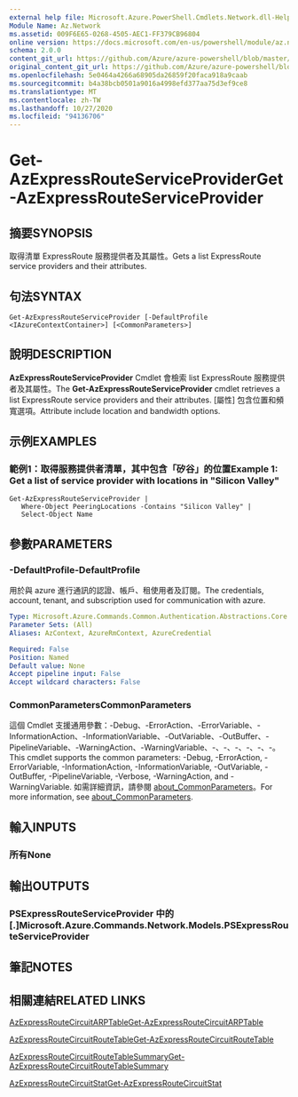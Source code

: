 ```yaml
---
external help file: Microsoft.Azure.PowerShell.Cmdlets.Network.dll-Help.xml
Module Name: Az.Network
ms.assetid: 009F6E65-0268-4505-AEC1-FF379CB96804
online version: https://docs.microsoft.com/en-us/powershell/module/az.network/get-azexpressrouteserviceprovider
schema: 2.0.0
content_git_url: https://github.com/Azure/azure-powershell/blob/master/src/Network/Network/help/Get-AzExpressRouteServiceProvider.md
original_content_git_url: https://github.com/Azure/azure-powershell/blob/master/src/Network/Network/help/Get-AzExpressRouteServiceProvider.md
ms.openlocfilehash: 5e0464a4266a68905da26859f20faca918a9caab
ms.sourcegitcommit: b4a38bcb0501a9016a4998efd377aa75d3ef9ce8
ms.translationtype: MT
ms.contentlocale: zh-TW
ms.lasthandoff: 10/27/2020
ms.locfileid: "94136706"
---
```

# <span data-ttu-id="d6b6b-101">Get-AzExpressRouteServiceProvider</span><span class="sxs-lookup"><span data-stu-id="d6b6b-101">Get-AzExpressRouteServiceProvider</span></span>

## <span data-ttu-id="d6b6b-102">摘要</span><span class="sxs-lookup"><span data-stu-id="d6b6b-102">SYNOPSIS</span></span>
<span data-ttu-id="d6b6b-103">取得清單 ExpressRoute 服務提供者及其屬性。</span><span class="sxs-lookup"><span data-stu-id="d6b6b-103">Gets a list ExpressRoute service providers and their attributes.</span></span>

## <span data-ttu-id="d6b6b-104">句法</span><span class="sxs-lookup"><span data-stu-id="d6b6b-104">SYNTAX</span></span>

```
Get-AzExpressRouteServiceProvider [-DefaultProfile <IAzureContextContainer>] [<CommonParameters>]
```

## <span data-ttu-id="d6b6b-105">說明</span><span class="sxs-lookup"><span data-stu-id="d6b6b-105">DESCRIPTION</span></span>
<span data-ttu-id="d6b6b-106">**AzExpressRouteServiceProvider** Cmdlet 會檢索 list ExpressRoute 服務提供者及其屬性。</span><span class="sxs-lookup"><span data-stu-id="d6b6b-106">The **Get-AzExpressRouteServiceProvider** cmdlet retrieves a list ExpressRoute service providers and their attributes.</span></span> <span data-ttu-id="d6b6b-107">[屬性] 包含位置和頻寬選項。</span><span class="sxs-lookup"><span data-stu-id="d6b6b-107">Attribute include location and bandwidth options.</span></span>

## <span data-ttu-id="d6b6b-108">示例</span><span class="sxs-lookup"><span data-stu-id="d6b6b-108">EXAMPLES</span></span>

### <span data-ttu-id="d6b6b-109">範例1：取得服務提供者清單，其中包含「矽谷」的位置</span><span class="sxs-lookup"><span data-stu-id="d6b6b-109">Example 1: Get a list of service provider with locations in "Silicon Valley"</span></span>
```
Get-AzExpressRouteServiceProvider |
   Where-Object PeeringLocations -Contains "Silicon Valley" |
   Select-Object Name
```

## <span data-ttu-id="d6b6b-110">參數</span><span class="sxs-lookup"><span data-stu-id="d6b6b-110">PARAMETERS</span></span>

### <span data-ttu-id="d6b6b-111">-DefaultProfile</span><span class="sxs-lookup"><span data-stu-id="d6b6b-111">-DefaultProfile</span></span>
<span data-ttu-id="d6b6b-112">用於與 azure 進行通訊的認證、帳戶、租使用者及訂閱。</span><span class="sxs-lookup"><span data-stu-id="d6b6b-112">The credentials, account, tenant, and subscription used for communication with azure.</span></span>

```yaml
Type: Microsoft.Azure.Commands.Common.Authentication.Abstractions.Core.IAzureContextContainer
Parameter Sets: (All)
Aliases: AzContext, AzureRmContext, AzureCredential

Required: False
Position: Named
Default value: None
Accept pipeline input: False
Accept wildcard characters: False
```

### <span data-ttu-id="d6b6b-113">CommonParameters</span><span class="sxs-lookup"><span data-stu-id="d6b6b-113">CommonParameters</span></span>
<span data-ttu-id="d6b6b-114">這個 Cmdlet 支援通用參數：-Debug、-ErrorAction、-ErrorVariable、-InformationAction、-InformationVariable、-OutVariable、-OutBuffer、-PipelineVariable、-WarningAction、-WarningVariable、-、-、-、-、-、-。</span><span class="sxs-lookup"><span data-stu-id="d6b6b-114">This cmdlet supports the common parameters: -Debug, -ErrorAction, -ErrorVariable, -InformationAction, -InformationVariable, -OutVariable, -OutBuffer, -PipelineVariable, -Verbose, -WarningAction, and -WarningVariable.</span></span> <span data-ttu-id="d6b6b-115">如需詳細資訊，請參閱 [about_CommonParameters](http://go.microsoft.com/fwlink/?LinkID=113216)。</span><span class="sxs-lookup"><span data-stu-id="d6b6b-115">For more information, see [about_CommonParameters](http://go.microsoft.com/fwlink/?LinkID=113216).</span></span>

## <span data-ttu-id="d6b6b-116">輸入</span><span class="sxs-lookup"><span data-stu-id="d6b6b-116">INPUTS</span></span>

### <span data-ttu-id="d6b6b-117">所有</span><span class="sxs-lookup"><span data-stu-id="d6b6b-117">None</span></span>

## <span data-ttu-id="d6b6b-118">輸出</span><span class="sxs-lookup"><span data-stu-id="d6b6b-118">OUTPUTS</span></span>

### <span data-ttu-id="d6b6b-119">PSExpressRouteServiceProvider 中的 [.]</span><span class="sxs-lookup"><span data-stu-id="d6b6b-119">Microsoft.Azure.Commands.Network.Models.PSExpressRouteServiceProvider</span></span>

## <span data-ttu-id="d6b6b-120">筆記</span><span class="sxs-lookup"><span data-stu-id="d6b6b-120">NOTES</span></span>

## <span data-ttu-id="d6b6b-121">相關連結</span><span class="sxs-lookup"><span data-stu-id="d6b6b-121">RELATED LINKS</span></span>

[<span data-ttu-id="d6b6b-122">AzExpressRouteCircuitARPTable</span><span class="sxs-lookup"><span data-stu-id="d6b6b-122">Get-AzExpressRouteCircuitARPTable</span></span>](Get-AzExpressRouteCircuitARPTable.md)

[<span data-ttu-id="d6b6b-123">AzExpressRouteCircuitRouteTable</span><span class="sxs-lookup"><span data-stu-id="d6b6b-123">Get-AzExpressRouteCircuitRouteTable</span></span>](Get-AzExpressRouteCircuitRouteTable.md)

[<span data-ttu-id="d6b6b-124">AzExpressRouteCircuitRouteTableSummary</span><span class="sxs-lookup"><span data-stu-id="d6b6b-124">Get-AzExpressRouteCircuitRouteTableSummary</span></span>](Get-AzExpressRouteCircuitRouteTableSummary.md)

[<span data-ttu-id="d6b6b-125">AzExpressRouteCircuitStat</span><span class="sxs-lookup"><span data-stu-id="d6b6b-125">Get-AzExpressRouteCircuitStat</span></span>](./Get-AzExpressRouteCircuitStat.md)
